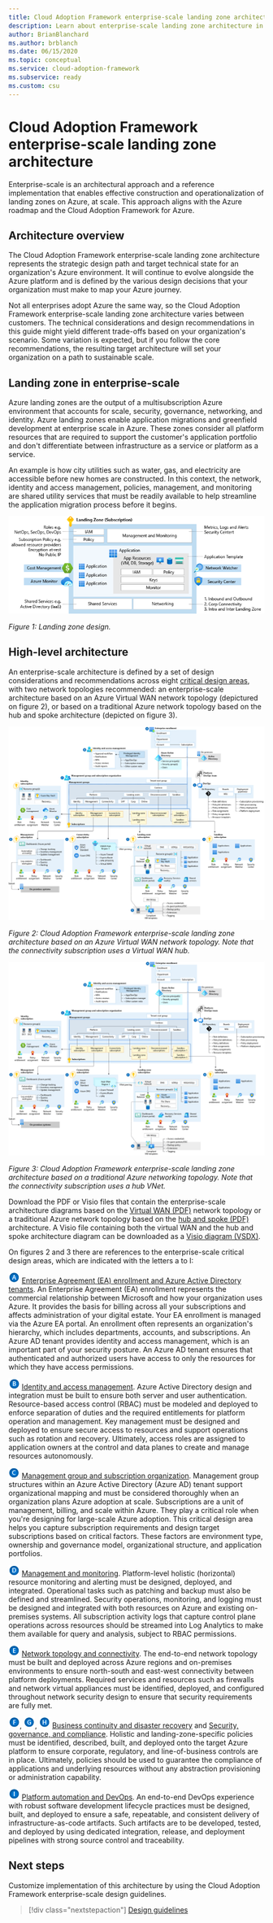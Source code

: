 ```yaml
---
title: Cloud Adoption Framework enterprise-scale landing zone architecture
description: Learn about enterprise-scale landing zone architecture in the Cloud Adoption Framework for Azure.
author: BrianBlanchard
ms.author: brblanch
ms.date: 06/15/2020
ms.topic: conceptual
ms.service: cloud-adoption-framework
ms.subservice: ready
ms.custom: csu
---
```


# Cloud Adoption Framework enterprise-scale landing zone architecture

Enterprise-scale is an architectural approach and a reference implementation that enables effective construction and operationalization of landing zones on Azure, at scale. This approach aligns with the Azure roadmap and the Cloud Adoption Framework for Azure.

## Architecture overview

The Cloud Adoption Framework enterprise-scale landing zone architecture represents the strategic design path and target technical state for an organization's Azure environment. It will continue to evolve alongside the Azure platform and is defined by the various design decisions that your organization must make to map your Azure journey.

Not all enterprises adopt Azure the same way, so the Cloud Adoption Framework enterprise-scale landing zone architecture varies between customers. The technical considerations and design recommendations in this guide might yield different trade-offs based on your organization's scenario. Some variation is expected, but if you follow the core recommendations, the resulting target architecture will set your organization on a path to sustainable scale.

## Landing zone in enterprise-scale

Azure landing zones are the output of a multisubscription Azure environment that accounts for scale, security, governance, networking, and identity. Azure landing zones enable application migrations and greenfield development at enterprise scale in Azure. These zones consider all platform resources that are required to support the customer's application portfolio and don't differentiate between infrastructure as a service or platform as a service.

An example is how city utilities such as water, gas, and electricity are accessible before new homes are constructed. In this context, the network, identity and access management, policies, management, and monitoring are shared utility services that must be readily available to help streamline the application migration process before it begins.

![Diagram that shows a landing zone design.](./media/lz-design.png)

_Figure 1: Landing zone design._

## High-level architecture

An enterprise-scale architecture is defined by a set of design considerations and recommendations across eight [critical design areas](./design-guidelines.md), with two network topologies recommended: an enterprise-scale architecture based on an Azure Virtual WAN network topology (depictured on figure 2), or based on a traditional Azure network topology based on the hub and spoke architecture (depicted on figure 3).

[![Diagram that shows Cloud Adoption Framework enterprise-scale landing zone architecture based on an Azure Virtual WAN network topology.](./media/ns-arch-inline.png)](./media/ns-arch-expanded.png#lightbox)

_Figure 2: Cloud Adoption Framework enterprise-scale landing zone architecture based on an Azure Virtual WAN network topology. Note that the connectivity subscription uses a Virtual WAN hub._

[![Diagram that shows Cloud Adoption Framework enterprise-scale landing zone architecture.](./media/ns-arch-cust-inline.png)](./media/ns-arch-cust-expanded.png#lightbox)

_Figure 3: Cloud Adoption Framework enterprise-scale landing zone architecture based on a traditional Azure networking topology. Note that the connectivity subscription uses a hub VNet._

Download the PDF or Visio files that contain the enterprise-scale architecture diagrams based on the [Virtual WAN (PDF)](https://raw.githubusercontent.com/microsoft/CloudAdoptionFramework/master/ready/enterprise-scale-architecture.pdf) network topology or a traditional Azure network topology based on the [hub and spoke (PDF)](https://github.com/microsoft/CloudAdoptionFramework/raw/master/ready/enterprise-scale-architecture-cust.pdf) architecture. A Visio file containing both the virtual WAN and the hub and spoke architecture diagram can be downloaded as a [Visio diagram (VSDX)](https://github.com/microsoft/CloudAdoptionFramework/raw/master/ready/enterprise-scale-architecture.vsdx).

On figures 2 and 3 there are references to the enterprise-scale critical design areas, which are indicated with the letters a to I:

![The letter A](./media/a.png) [Enterprise Agreement (EA) enrollment and Azure Active Directory tenants](./enterprise-enrollment-and-azure-ad-tenants.md). An Enterprise Agreement (EA) enrollment represents the commercial relationship between Microsoft and how your organization uses Azure. It provides the basis for billing across all your subscriptions and affects administration of your digital estate. Your EA enrollment is managed via the Azure EA portal. An enrollment often represents an organization's hierarchy, which includes departments, accounts, and subscriptions. An Azure AD tenant provides identity and access management, which is an important part of your security posture. An Azure AD tenant ensures that authenticated and authorized users have access to only the resources for which they have access permissions.

![The letter B](./media/b.png) [Identity and access management](./identity-and-access-management.md). Azure Active Directory design and integration must be built to ensure both server and user authentication. Resource-based access control (RBAC) must be modeled and deployed to enforce separation of duties and the required entitlements for platform operation and management. Key management must be designed and deployed to ensure secure access to resources and support operations such as rotation and recovery. Ultimately, access roles are assigned to application owners at the control and data planes to create and manage resources autonomously.

![The letter C](./media/c.png) [Management group and subscription organization](./management-group-and-subscription-organization.md). Management group structures within an Azure Active Directory (Azure AD) tenant support organizational mapping and must be considered thoroughly when an organization plans Azure adoption at scale. Subscriptions are a unit of management, billing, and scale within Azure. They play a critical role when you're designing for large-scale Azure adoption. This critical design area helps you capture subscription requirements and design target subscriptions based on critical factors. These factors are environment type, ownership and governance model, organizational structure, and application portfolios.

![The letter D](./media/d.png) [Management and monitoring](./management-and-monitoring.md). Platform-level holistic (horizontal) resource monitoring and alerting must be designed, deployed, and integrated. Operational tasks such as patching and backup must also be defined and streamlined. Security operations, monitoring, and logging must be designed and integrated with both resources on Azure and existing on-premises systems. All subscription activity logs that capture control plane operations across resources should be streamed into Log Analytics to make them available for query and analysis, subject to RBAC permissions.

![The letter E](./media/e.png) [Network topology and connectivity](./network-topology-and-connectivity.md). The end-to-end network topology must be built and deployed across Azure regions and on-premises environments to ensure north-south and east-west connectivity between platform deployments. Required services and resources such as firewalls and network virtual appliances must be identified, deployed, and configured throughout network security design to ensure that security requirements are fully met.

![The letter F](./media/f.png), ![The letter G](./media/g.png), ![The letter H](./media/h.png) [Business continuity and disaster recovery](./business-continuity-and-disaster-recovery.md) and [Security, governance, and compliance](./security-governance-and-compliance.md). Holistic and landing-zone-specific policies must be identified, described, built, and deployed onto the target Azure platform to ensure corporate, regulatory, and line-of-business controls are in place. Ultimately, policies should be used to guarantee the compliance of applications and underlying resources without any abstraction provisioning or administration capability.

![The letter I](./media/i.png) [Platform automation and DevOps](platform-automation-and-devops.md). An end-to-end DevOps experience with robust software development lifecycle practices must be designed, built, and deployed to ensure a safe, repeatable, and consistent delivery of infrastructure-as-code artifacts. Such artifacts are to be developed, tested, and deployed by using dedicated integration, release, and deployment pipelines with strong source control and traceability.

## Next steps

Customize implementation of this architecture by using the Cloud Adoption Framework enterprise-scale design guidelines.

> [!div class="nextstepaction"]
> [Design guidelines](./design-guidelines.md)
